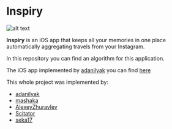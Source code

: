 # Inspiry

![alt text](http://s019.radikal.ru/i642/1705/87/4ccfb4f581d1.jpg)

**Inspiry** is an iOS app that keeps all your memories in one place automatically aggregating travels from your Instagram.

In this repository you can find an algorithm for this application.

The iOS app implemented by [adanilyak](https://github.com/adanilyak) you can find [here](https://github.com/adanilyak)

This whole project was implemented by:
- [adanilyak](https://github.com/adanilyak)
- [mashaka](https://github.com/mashaka)
- [AlexeyZhuravlev](https://github.com/AlexeyZhuravlev)
- [Scitator](https://github.com/Scitator)
- [seka17](https://github.com/seka17)
